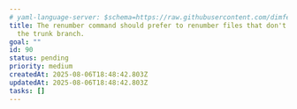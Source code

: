 ```yaml
---
# yaml-language-server: $schema=https://raw.githubusercontent.com/dimfeld/llmutils/main/schema/rmplan-plan-schema.json
title: The renumber command should prefer to renumber files that don't exist on
  the trunk branch.
goal: ""
id: 90
status: pending
priority: medium
createdAt: 2025-08-06T18:48:42.803Z
updatedAt: 2025-08-06T18:48:42.803Z
tasks: []
---
```

